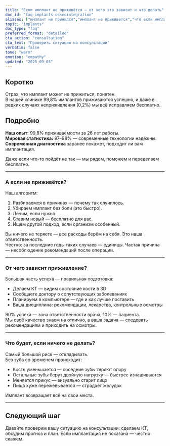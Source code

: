```yaml
---
title: "Если имплант не приживётся — от чего это зависит и что делать"
doc_id: "faq-implants-osseointegration"
aliases: ["имплант не прижился","имплант не приживется","что если имплант не приживется","почему не приживается имплант","имплант не приживается"]
topic: "implants"
doc_type: "faq"
preferred_format: "detailed"
cta_action: "consultation"
cta_text: "Проверить ситуацию на консультации"
verbatim: false
tone: "warm"
emotion: "empathy"
updated: "2025-09-03"
---
```


## Коротко
Страх, что имплант может не прижиться, понятен.  
В нашей клинике 99,8% имплантов приживаются успешно, и даже в редких случаях неприживления (0,2%) мы всё исправляем бесплатно.

## Подробно

**Наш опыт:** 99,8% приживаемости за 26 лет работы.  
**Мировая статистика:** 97–98% — современные технологии надёжны.  
**Современная диагностика** заранее покажет, подходит ли вам имплантация.  

Даже если что-то пойдёт не так — мы рядом, поможем и переделаем бесплатно.

---

### А если не приживётся? 
Наш алгоритм:  
1. Разбираемся в причинах — почему так случилось.  
2. Убираем имплант без боли (это быстро).  
3. Лечим, если нужно.  
4. Ставим новый — бесплатно для вас.  
5. Ищем другой подход, если организм особенный.

Вы ничего не теряете — все расходы берём на себя. Это наша ответственность.  
Честно: за последние годы таких случаев — единицы. Частая причина — несоблюдение рекомендаций после операции.

---

### От чего зависит приживление?
Большая часть успеха — правильная подготовка:  
- Делаем КТ — видим состояние кости в 3D  
- Сообщаете доктору о сопутствующих заболеваниях  
- Планируем в компьютере — где и как лучше поставить  
- Ваша дисциплина: рекомендации, лекарства, контрольные осмотры

90% успеха — зона ответственности врача, 10% — пациента.  
Мы своё качество знаем на отлично, а ваша задача — следовать рекомендациям и приходить на осмотры.  

---

### Что будет, если ничего не делать?
Самый большой риск — откладывать.  
Без зуба со временем происходит:  
- Кость уменьшается — соседние зубы теряют опору  
- Остальные зубы берут двойную нагрузку — быстрее изнашиваются  
- Меняется прикус — визуально старит лицо  
- Пища хуже пережёвывается — страдает желудок  

Имплант возвращает всё на свои места.

---

## Следующий шаг
Давайте проверим вашу ситуацию на консультации: сделаем КТ, обсудим прогноз и план. Если имплантация не показана — честно скажем.
